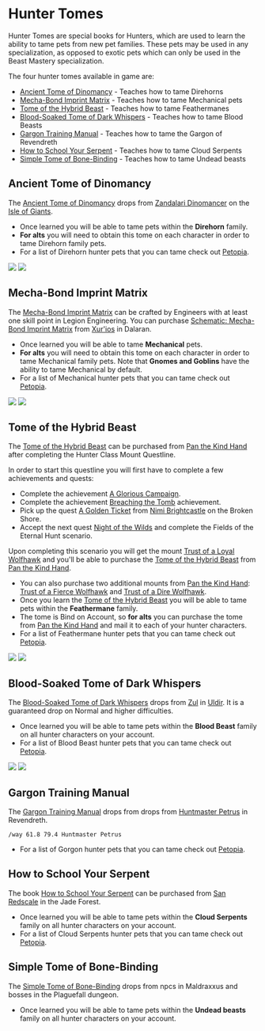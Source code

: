# Hunter Tomes

Hunter Tomes are special books for Hunters, which are used to learn the ability to tame pets from new pet families. These pets may be used in any specialization, as opposed to exotic pets which can only be used in the Beast Mastery specialization.

The four hunter tomes available in game are:

-   [Ancient Tome of Dinomancy](https://www.wowdb.com/items/94232-ancient-tome-of-dinomancy) - Teaches how to tame Direhorns
-   [Mecha-Bond Imprint Matrix](https://www.wowdb.com/items/134125-mecha-bond-imprint-matrix) - Teaches how to tame Mechanical pets
-   [Tome of the Hybrid Beast](https://www.wowdb.com/items/147580-tome-of-the-hybrid-beast) - Teaches how to tame Feathermanes
-   [Blood-Soaked Tome of Dark Whispers](https://www.wowdb.com/items/166502-blood-soaked-tome-of-dark-whispers) - Teaches how to tame Blood Beasts
-   [Gargon Training Manual](https://www.wowdb.com/items/180705-gargon-training-manual) - Teaches how to tame the Gargon of Revendreth
-   [How to School Your Serpent](https://beta.wowdb.com/items/183123-how-to-school-your-serpent) - Teaches how to tame Cloud Serpents
-   [Simple Tome of Bone-Binding](https://beta.wowdb.com/items/183124-simple-tome-of-bone-binding) - Teaches how to tame Undead beasts

## Ancient Tome of Dinomancy

The [Ancient Tome of Dinomancy](https://www.wowdb.com/items/94232-ancient-tome-of-dinomancy) drops from [Zandalari Dinomancer](https://www.wowdb.com/npcs/69925-zandalari-dinomancer) on the [Isle of Giants](https://www.wowdb.com/zones/6661-isle-of-giants).

-   Once learned you will be able to tame pets within the **Direhorn** family.
-   **For alts** you will need to obtain this tome on each character in order to tame Direhorn family pets.
-   For a list of Direhorn hunter pets that you can tame check out [Petopia](https://www.wow-petopia.com/family.php?id=direhorn).

 [![](https://warcraft-secrets.com/wp-content/uploads/Direhorn-Red.jpg)](https://www.wow-petopia.com/family.php?id=direhorn) [![](https://warcraft-secrets.com/wp-content/uploads/Direhorn-Blue.jpg)](https://www.wow-petopia.com/family.php?id=direhorn)

## Mecha-Bond Imprint Matrix

The [Mecha-Bond Imprint Matrix](https://www.wowdb.com/items/134125-mecha-bond-imprint-matrix) can be crafted by Engineers with at least one skill point in Legion Engineering. You can purchase [Schematic: Mecha-Bond Imprint Matrix](https://www.wowdb.com/items/137727-schematic-mecha-bond-imprint-matrix) from [Xur'ios](https://www.wowdb.com/npcs/107109-xurios) in Dalaran.

-   Once learned you will be able to tame **Mechanical** pets.
-   **For alts** you will need to obtain this tome on each character in order to tame Mechanical family pets. Note that **Gnomes and Goblins** have the ability to tame Mechanical by default.
-   For a list of Mechanical hunter pets that you can tame check out [Petopia](https://www.wow-petopia.com/family.php?id=mechanical).

 [![](https://warcraft-secrets.com/wp-content/uploads/Mechanical-Gorilla.jpg)](https://www.wow-petopia.com/family.php?id=mechanical) [![](https://warcraft-secrets.com/wp-content/uploads/Blue-Mechanowolf.jpg)](https://www.wow-petopia.com/family.php?id=mechanical)

## Tome of the Hybrid Beast

The [Tome of the Hybrid Beast](https://www.wowdb.com/items/147580-tome-of-the-hybrid-beast) can be purchased from [Pan the Kind Hand](https://www.wowdb.com/npcs/100661-pan-the-kind-hand) after completing the Hunter Class Mount Questline.

In order to start this questline you will first have to complete a few achievements and quests:

-   Complete the achievement [A Glorious Campaign](https://www.wowdb.com/achievements/10994-a-glorious-campaign).
-   Complete the achievement [Breaching the Tomb](https://www.wowdb.com/achievements/11546-breaching-the-tomb) achievement.
-   Pick up the quest [A Golden Ticket](https://www.wowdb.com/quests/46336-a-golden-ticket) from [Nimi Brightcastle](https://www.wowdb.com/npcs/117810-nimi-brightcastle) on the Broken Shore.
-   Accept the next quest [Night of the Wilds](https://www.wowdb.com/quests/46337-night-of-the-wilds) and complete the Fields of the Eternal Hunt scenario.

Upon completing this scenario you will get the mount [Trust of a Loyal Wolfhawk](https://www.wowdb.com/items/142227-trust-of-a-loyal-wolfhawk) and you'll be able to purchase the [Tome of the Hybrid Beast](https://www.wowdb.com/items/147580-tome-of-the-hybrid-beast) from [Pan the Kind Hand](https://www.wowdb.com/npcs/100661-pan-the-kind-hand).

-   You can also purchase two additional mounts from [Pan the Kind Hand](https://www.wowdb.com/npcs/100661-pan-the-kind-hand): [Trust of a Fierce Wolfhawk](https://www.wowdb.com/items/142226-trust-of-a-fierce-wolfhawk) and [Trust of a Dire Wolfhawk](https://www.wowdb.com/items/142228-trust-of-a-dire-wolfhawk).
-   Once you learn the [Tome of the Hybrid Beast](https://www.wowdb.com/items/147580-tome-of-the-hybrid-beast) you will be able to tame pets within the **Feathermane** family.
-   The tome is Bind on Account, so **for alts** you can purchase the tome from [Pan the Kind Hand](https://www.wowdb.com/npcs/100661-pan-the-kind-hand) and mail it to each of your hunter characters.
-   For a list of Feathermane hunter pets that you can tame check out [Petopia](https://www.wow-petopia.com/family.php?id=feathermane).

 [![](https://warcraft-secrets.com/wp-content/uploads/Brown-Owlcat.jpg)](https://www.wow-petopia.com/family.php?id=feathermane) [![](https://warcraft-secrets.com/wp-content/uploads/Arcane-Purple-Hippogryph.jpg)](https://www.wow-petopia.com/family.php?id=feathermane)

## Blood-Soaked Tome of Dark Whispers

The [Blood-Soaked Tome of Dark Whispers](https://www.wowdb.com/items/166502-blood-soaked-tome-of-dark-whispers) drops from [Zul](https://www.wowdb.com/npcs/138967-zul) in [Uldir](https://www.wowdb.com/zones/9389-uldir). It is a guaranteed drop on Normal and higher difficulties.

-   Once learned you will be able to tame pets within the **Blood Beast** family on all hunter characters on your account.
-   For a list of Blood Beast hunter pets that you can tame check out [Petopia](https://www.wow-petopia.com/family.php?id=bloodbeast).

 [![](https://warcraft-secrets.com/wp-content/uploads/Crawg.jpg)](https://www.wow-petopia.com/family.php?id=bloodbeast) [![](https://warcraft-secrets.com/wp-content/uploads/Blood-Tick.jpg)](https://www.wow-petopia.com/family.php?id=bloodbeast)

## Gargon Training Manual

The [Gargon Training Manual](https://www.wowdb.com/items/180705-gargon-training-manual) drops from drops from [Huntmaster Petrus](https://www.youtube.com/watch?v=AjqL_e9E2VQ) in Revendreth.

`/way 61.8 79.4 Huntmaster Petrus`

-   For a list of Gorgon hunter pets that you can tame check out [Petopia](https://www.wow-petopia.com/shadowlandslooks.php#mod_gargons).

## How to School Your Serpent

The book [How to School Your Serpent](https://beta.wowdb.com/items/183123-how-to-school-your-serpent) can be purchased from [San Redscale](https://www.wowdb.com/npcs/58414-san-redscale) in the Jade Forest.

-   Once learned you will be able to tame pets within the **Cloud Serpents** family on all hunter characters on your account.
-   For a list of Cloud Serpents hunter pets that you can tame check out [Petopia](https://www.wow-petopia.com/shadowlandslooks.php#mod_cloudserpents).

## Simple Tome of Bone-Binding

The [Simple Tome of Bone-Binding](https://beta.wowdb.com/items/183124-simple-tome-of-bone-binding) drops from npcs in Maldraxxus and bosses in the Plaguefall dungeon.

-   Once learned you will be able to tame pets within the **Undead beasts** family on all hunter characters on your account.